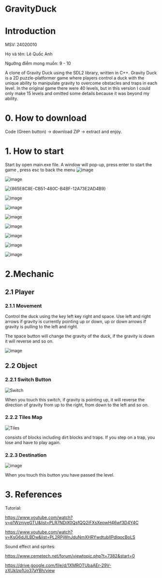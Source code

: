 # GravityDuck
# Introduction
MSV: 24020010

Họ và tên: Lê Quốc Anh

Ngưỡng điểm mong muốn: 9 - 10

A clone of Gravity Duck using the SDL2 library, written in C++. Gravity Duck is a 2D puzzle-platformer game where players control a duck with the unique ability to manipulate gravity to overcome obstacles and traps in each level.
In the original game there were 40 levels, but in this version I could only make 15 levels and omitted some details because it was beyond my ability.

# 0. How to download

Code (Green button) -> download ZIP -> extract and enjoy.

# 1. How to start
Start by open main.exe file. A window will pop-up, press enter to start the game , press esc to back the menu 
![image](https://github.com/user-attachments/assets/2adc7075-3833-46d9-80f7-56d035b3897d)

![image](https://github.com/user-attachments/assets/972aed87-0e83-47c6-856f-016e127c39a7)

![{865E8C8E-CB51-480C-B4BF-12A73E2AD4B9}](https://github.com/user-attachments/assets/181a716b-5608-4962-a038-7355fd9b9fa2)

![image](https://github.com/user-attachments/assets/31a0f048-9265-4380-9539-9f6602632f08)

![image](https://github.com/user-attachments/assets/45105e73-01bb-4c48-82f5-083e8b729ecb)

![image](https://github.com/user-attachments/assets/4e37a851-595a-49f1-b005-34d46ff50ce2)

![image](https://github.com/user-attachments/assets/5854d45d-7c07-46dc-9dcd-aa523f6c673d)

![image](https://github.com/user-attachments/assets/72e6157c-6c16-400d-ab01-8dc8406cba34)

![image](https://github.com/user-attachments/assets/b9363634-651f-42e2-8153-1d610e7ca5b0)

  ![image](https://github.com/user-attachments/assets/b085dc9c-5d8a-4825-8605-e1727a0462b0)



# 2.Mechanic
## 2.1 Player
### 2.1.1 Movement
Control the duck using the key left key right and space. Use left and right arrows if gravity is currently pointing up or down, up or down arrows if gravity is pulling to the left and right.

The space button will change the gravity of the duck, if the gravity is down it will reverse and so on.

![image](https://github.com/user-attachments/assets/3b4b05e3-fa4d-4ca2-9c23-26a50a4dda78)
## 2.2 Object
### 2.2.1 Switch Button
![Switch](https://github.com/user-attachments/assets/41e2f1d4-9a31-4040-a216-ffa20388e20f)

When you touch this switch, if gravity is pointing up, it will reverse the direction of gravity from up to the right, from down to the left and so on.
### 2.2.2 Tiles Map
![Tiles](https://github.com/user-attachments/assets/0ce9635f-af1d-43fa-b50b-f9a469f93c88)

consists of blocks including dirt blocks and traps. If you step on a trap, you lose and have to play again.
### 2.2.3 Destination

![image](https://github.com/user-attachments/assets/5383eea8-3bb5-48d0-9542-80db6412360f)


When you touch this button you have passed the level.

# 3. References
Tutorial:

https://www.youtube.com/watch?v=q1WzniyeGTU&list=PLR7NDiX0QsfQQ2iFXsXepwH46wf3D4Y4C

https://www.youtube.com/watch?v=KsG6dJlLBDw&list=PL2RPjWnJduNmXHRYwdtublIPdlqocBoLS


Sound effect and sprites:

https://www.cemetech.net/forum/viewtopic.php?t=7382&start=0


https://drive.google.com/file/d/1XMROTUbaAEr-29V-zXUklzp1Uo37aYBh/view

